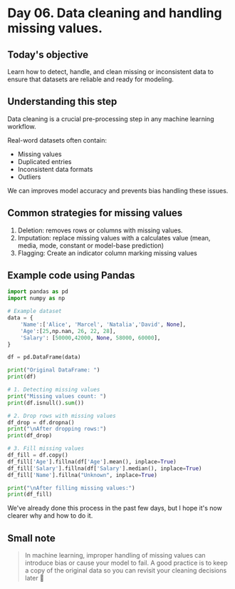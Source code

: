 # Day 06. Data cleaning and handling missing values.
## Today's objective
Learn how to detect, handle, and clean missing or inconsistent data to ensure that datasets are reliable and ready for modeling. 

## Understanding this step 
Data cleaning is a crucial pre-processing step in any machine learning workflow.

Real-word datasets often contain:
- Missing values 
- Duplicated entries 
- Inconsistent data formats 
- Outliers

We can improves model accuracy and prevents bias handling these issues. 

## Common strategies for missing values

1. Deletion: removes rows or columns with missing values.
2. Imputation: replace missing values with a calculates value (mean, media, mode, constant or model-base prediction)
3. Flagging: Create an indicator column marking missing values 

## Example code using Pandas 
```python 
import pandas as pd 
import numpy as np 

# Example dataset 
data = {
    'Name':['Alice', 'Marcel', 'Natalia','David', None],
    'Age':[25,np.nan, 26, 22, 28],
    'Salary': [50000,42000, None, 58000, 60000],
}

df = pd.DataFrame(data)

print("Original DataFrame: ")
print(df)

# 1. Detecting missing values 
print("Missing values count: ")
print(df.isnull().sum())

# 2. Drop rows with missing values
df_drop = df.dropna()
print("\nAfter dropping rows:")
print(df_drop)

# 3. Fill missing values
df_fill = df.copy()
df_fill['Age'].fillna(df['Age'].mean(), inplace=True)
df_fill['Salary'].fillna(df['Salary'].median(), inplace=True)
df_fill['Name'].fillna("Unknown", inplace=True)

print("\nAfter filling missing values:")
print(df_fill)

```
We've already done this process in the past few days, but I hope it's now clearer why and how to do it.

## Small note 
> In machine learning, improper handling of missing values can introduce bias or cause your model to fail. A good practice is to keep a copy of the original data so you can revisit your cleaning decisions later 🌱